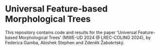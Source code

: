 # Universal Feature-based Morphological Trees

This repository contains code and results for the paper 'Universal Feature-based Morphological Trees' (MWE-UD 2024 @ LREC-COLING 2024), by Federica Gamba, Abishek Stephen and Zdeněk Žabokrtský.
